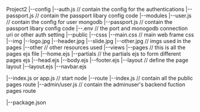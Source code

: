 Project2 
|--config
 |--auth.js                 // contain the config for the authentications 
 |--passport.js            // contain the passport libary config code 
|--modules
 |--user.js                // contain the config for user mongodb
 |--passport.js            // contain the passport libary config code 
|--.env                     // the port and monogodb connection uri or other auth setting
|--public
  |--csss
     |--main.css         // main web frame css
  |--img
     |--logo.jpg
     |--header.jpg
     |--slide.jpg 
     |--other.jpg        // imgs used in the pages
  |--other               // other resources used 
|--views
  |--pages               // this is all the pages ejs file
     |--home.ejs
  |--partials            // the partials ejs to form different pages ejs 
     |--head.ejs
     |--body.ejs
     |--footer.ejs 
   |--layout            // define the page layout 
     |--layout.ejs
     |--navbar.ejs
   
|--index.js or app.js     // start node 
|--route
 |--index.js              // contain all the public pages route 
 |--admin/user.js         // contain the adminuser's backend fuction pages route

|--package.json

